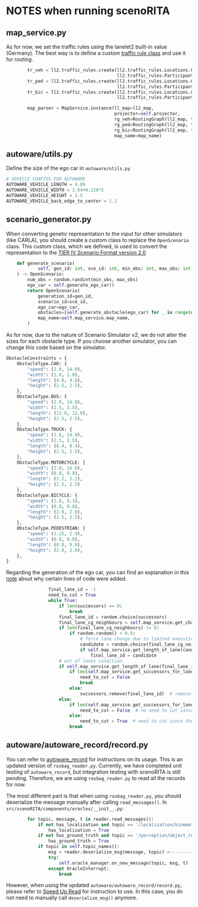 # NOTES when running scenoRITA

## map_service.py

As for now, we set the traffic rules using the lanelet2 built-in value (Germany). The best way is to define a custom [traffic rule class](https://github.com/fzi-forschungszentrum-informatik/Lanelet2/blob/master/lanelet2_traffic_rules/README.md) and use it for routing.
```py
        tr_veh = ll2.traffic_rules.create(ll2.traffic_rules.Locations.Germany,
                                          ll2.traffic_rules.Participants.Vehicle)
        tr_ped = ll2.traffic_rules.create(ll2.traffic_rules.Locations.Germany,
                                          ll2.traffic_rules.Participants.Pedestrian)
        tr_bic = ll2.traffic_rules.create(ll2.traffic_rules.Locations.Germany,
                                          ll2.traffic_rules.Participants.Bicycle)

        map_parser = MapService.instance(ll_map=ll2_map,
                                         projector=self.projector,
                                         rg_veh=RoutingGraph(ll2_map, tr_veh),
                                         rg_ped=RoutingGraph(ll2_map, tr_ped),
                                         rg_bic=RoutingGraph(ll2_map, tr_bic),
                                         map_name=map_name)
```

## autoware/utils.py

Define the size of the ego car in `autoware/utils.py`

```py
# VEHICLE CONFIGS FOR AUTOWARE
AUTOWARE_VEHICLE_LENGTH = 4.89
AUTOWARE_VEHICLE_WIDTH = 1.64+0.128*2
AUTOWARE_VEHICLE_HEIGHT = 2.5
AUTOWARE_VEHICLE_back_edge_to_center = 1.1
```

## scenario_generator.py

When converting genetic representation to the input for other simulators (like CARLA), you should create a custom class to replace the `OpenScenario` class.  This custom class, which we defined, is used to convert the representation to the [TIER IV Scenario Format version 2.0](https://tier4.github.io/scenario_simulator_v2-docs/developer_guide/TIERIVScenarioFormatVersion2/)

```py
    def generate_scenario(
            self, gen_id: int, sce_id: int, min_obs: int, max_obs: int
    ) -> OpenScenario:
        num_obs = random.randint(min_obs, max_obs)
        ego_car = self.generate_ego_car()
        return OpenScenario(
            generation_id=gen_id,
            scenario_id=sce_id,
            ego_car=ego_car,
            obstacles=[self.generate_obstacle(ego_car) for _ in range(num_obs)],
            map_name=self.map_service.map_name,
        )
```

As for now, due to the nature of Scenario Simulator v2, we do not alter the sizes for each obstacle type. If you choose another simulator, you can change this code based on the simulator.


```py
ObstacleConstraints = {
    ObstacleType.CAR: {
        "speed": (2.0, 14.0),
        "width": (1.8, 1.8),
        "length": (4.0, 4.0),
        "height": (2.5, 2.5),
    },
    ObstacleType.BUS: {
        "speed": (2.0, 14.0),
        "width": (2.5, 2.5),
        "length": (12.0, 12.0),
        "height": (2.5, 2.5),
    },
    ObstacleType.TRUCK: {
        "speed": (2.0, 14.0),
        "width": (2.5, 2.5),
        "length": (8.4, 8.4),
        "height": (2.5, 2.5),
    },
    ObstacleType.MOTORCYCLE: {
        "speed": (2.0, 14.0),
        "width": (0.8, 0.8),
        "length": (2.2, 2.2),
        "height": (2.5, 2.5)
    },
    ObstacleType.BICYCLE: {
        "speed": (1.6, 8.3),
        "width": (0.8, 0.8),
        "length": (2.0, 2.0),
        "height": (2.5, 2.5),
    },
    ObstacleType.PEDESTRIAN: {
        "speed": (1.25, 2.9),
        "width": (0.8, 0.8),
        "length": (0.8, 0.8),
        "height": (2.0, 2.0),
    },
}
```

Regarding the generation of the ego car, you can find an explanation in this [note](https://github.com/orgs/autowarefoundation/discussions/4687#discussioncomment-9357644) about why certain lines of code were added.

```py
                final_lane_id = -1
                need_to_cut = True
                while True:
                    if len(successors) == 0:
                        break
                    final_lane_id = random.choice(successors)
                    final_lane_cg_neighbours = self.map_service.get_changable_neighbours(final_lane_id)
                    if len(final_lane_cg_neighbours) != 0:
                        if random.random() < 0.8:
                            # force lane change due to limited execution time
                            candidate = random.choice(final_lane_cg_neighbours)
                            if self.map_service.get_length_of_lane(candidate) >= k_min_lane_length:
                                final_lane_id = candidate
                    # out of lanes condition
                    if self.map_service.get_length_of_lane(final_lane_id) - 6.0 <= 0:
                        if len(self.map_service.get_successors_for_lane(final_lane_id)) > 0:
                            need_to_cut = False
                            break
                        else:
                            successors.remove(final_lane_id)  # remove this candidate, out of lanes
                    else:
                        if len(self.map_service.get_successors_for_lane(final_lane_id)) > 0:
                            need_to_cut = False  # no need to cut since there is another successor lane
                        else:
                            need_to_cut = True  # need to cut since there is no other successor lane
                        break
```

## autoware/autoware_record/record.py

You can refer to [autoware_record](https://github.com/lethal233/autoware_record) for instructions on its usage. This is an updated version of `rosbag_reader.py`. Currently, we have completed unit testing of `autoware_record`, but integration testing with scenoRITA is still pending. Therefore, we are using `rosbag_reader.py` to read all the records for now.

The most different part is that when using `rosbag_reader.py`, you should deserialize the message manually after calling `read_messages()`. In `src/scenoRITA/components/oracles/__init__.py`:

```py
        for topic, message, t in reader.read_messages():
            if not has_localization and topic == '/localization/kinematic_state':
                has_localization = True
            if not has_ground_truth and topic == '/perception/object_recognition/ground_truth/objects':
                has_ground_truth = True
            if topic in self.topic_names():
                msg = reader.deserialize_msg(message, topic) <----------- 
                try:
                    self.oracle_manager.on_new_message(topic, msg, t)
                except OracleInterrupt:
                    break
```

However, when using the updated `autoware/autoware_record/record.py`, please refer to [Speed Up Read](https://github.com/lethal233/autoware_record/blob/main/README.md#speed-up-read-recommended) for instruction to use. In this case, you do not need to manually call `deserialize_msg()` anymore.
